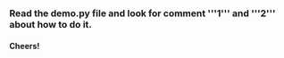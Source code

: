 ### Read the demo.py file and look for comment '''1''' and '''2''' about how to do it.

#### Cheers!
